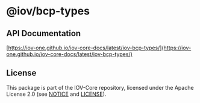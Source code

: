 # @iov/bcp-types

## API Documentation

[https://iov-one.github.io/iov-core-docs/latest/iov-bcp-types/](https://iov-one.github.io/iov-core-docs/latest/iov-bcp-types/)

## License

This package is part of the IOV-Core repository, licensed under the Apache License 2.0
(see [NOTICE](https://github.com/iov-one/iov-core/blob/master/NOTICE) and [LICENSE](https://github.com/iov-one/iov-core/blob/master/LICENSE)).
